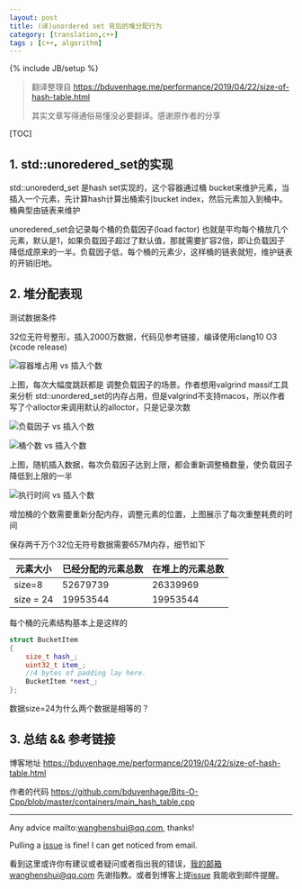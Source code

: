 ```yaml
---
layout: post
title: (译)unordered set 背后的堆分配行为
category: [translation,c++]
tags : [c++, algorithm]
---
```

{% include JB/setup %}

> 翻译整理自 https://bduvenhage.me/performance/2019/04/22/size-of-hash-table.html
>
> 其实文章写得通俗易懂没必要翻译。感谢原作者的分享

[TOC]



## 1.  std::unoredered_set的实现

std::unorederd_set 是hash set实现的，这个容器通过桶 bucket来维护元素，当插入一个元素，先计算hash计算出桶索引bucket index，然后元素加入到桶中。桶典型由链表来维护

unoredered_set会记录每个桶的负载因子(load factor) 也就是平均每个桶放几个元素，默认是1，如果负载因子超过了默认值，那就需要扩容2倍，即让负载因子降低成原来的一半。负载因子低，每个桶的元素少，这样桶的链表就短，维护链表的开销旧地。



## 2. 堆分配表现

测试数据条件

32位无符号整形，插入2000万数据，代码见参考链接，编译使用clang10 O3 (xcode release)



![容器堆占用 vs 插入个数](https://bduvenhage.me/assets/images/unordered_set_heap_size.png)

上图，每次大幅度跳跃都是 调整负载因子的场景。作者想用valgrind massif工具来分析 std::unordered_set的内存占用，但是valgrind不支持macos，所以作者写了个alloctor来调用默认的alloctor，只是记录次数





![负载因子 vs 插入个数](https://bduvenhage.me/assets/images/unordered_set_load_factor.png)



![桶个数 vs 插入个数](https://bduvenhage.me/assets/images/unordered_set_buckets.png)



上图，随机插入数据，每次负载因子达到上限，都会重新调整桶数量，使负载因子降低到上限的一半





![执行时间 vs 插入个数](https://bduvenhage.me/assets/images/unordered_set_running_time.png)



增加桶的个数需要重新分配内存，调整元素的位置，上图展示了每次重整耗费的时间



保存两千万个32位无符号数据需要657M内存，细节如下

| 元素大小  | 已经分配的元素总数 | 在堆上的元素总数 |
| --------- | ------------------ | ---------------- |
| size=8    | 52679739           | 26339969         |
| size = 24 | 19953544           | 19953544         |

每个桶的元素结构基本上是这样的

```c++
struct BucketItem
{
    size_t hash_;
    uint32_t item_; 
    //4 bytes of padding lay here.
    BucketItem *next_;
};
```

数据size=24为什么两个数据是相等的？

## 3. 总结 && 参考链接



 博客地址 https://bduvenhage.me/performance/2019/04/22/size-of-hash-table.html

作者的代码 https://github.com/bduvenhage/Bits-O-Cpp/blob/master/containers/main_hash_table.cpp

---

Any advice mailto:wanghenshui@qq.com, thanks! 

Pulling a [issue](https://github.com/wanghenshui/wanghenshui.github.io/issues/new) is fine! I can get noticed from email.

看到这里或许你有建议或者疑问或者指出我的错误，我的邮箱wanghenshui@qq.com 先谢指教。或者到博客上提[issue](https://github.com/wanghenshui/wanghenshui.github.io/issues/new) 我能收到邮件提醒。